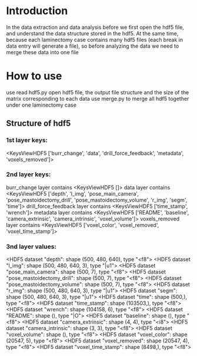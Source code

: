 # Introduction
In the data extraction and data analysis before we first open the hdf5 file, and understand the data structure stored in the hdf5. At the same time, because each laminectomy case contains many hdf5 files (each break in data entry will generate a file), so before analyzing the data we need to merge these data into one file

# How to use
use read hdf5.py open hdf5 file, the output file structure and the size of the matrix corresponding to each data
use merge.py to merge all hdf5 together under one laminectomy case


## Structure of hdf5
### 1st layer keys: 
 <KeysViewHDF5 ['burr_change', 'data', 'drill_force_feedback', 'metadata', 'voxels_removed']>
### 2nd layer keys: 
burr_change 
 layer contains <KeysViewHDF5 []>
data 
 layer contains <KeysViewHDF5 ['depth', 'l_img', 'pose_main_camera', 'pose_mastoidectomy_drill', 'pose_mastoidectomy_volume', 'r_img', 'segm', 'time']>
drill_force_feedback 
 layer contains <KeysViewHDF5 ['time_stamp', 'wrench']>
metadata 
 layer contains <KeysViewHDF5 ['README', 'baseline', 'camera_extrinsic', 'camera_intrinsic', 'voxel_volume']>
voxels_removed 
 layer contains <KeysViewHDF5 ['voxel_color', 'voxel_removed', 'voxel_time_stamp']>
### 3nd layer values: 
<HDF5 dataset "depth": shape (500, 480, 640), type "<f8">
<HDF5 dataset "l_img": shape (500, 480, 640, 3), type "|u1">
<HDF5 dataset "pose_main_camera": shape (500, 7), type "<f8">
<HDF5 dataset "pose_mastoidectomy_drill": shape (500, 7), type "<f8">
<HDF5 dataset "pose_mastoidectomy_volume": shape (500, 7), type "<f8">
<HDF5 dataset "r_img": shape (500, 480, 640, 3), type "|u1">
<HDF5 dataset "segm": shape (500, 480, 640, 3), type "|u1">
<HDF5 dataset "time": shape (500,), type "<f8">
<HDF5 dataset "time_stamp": shape (103503,), type "<f8">
<HDF5 dataset "wrench": shape (104158, 6), type "<f8">
<HDF5 dataset "README": shape (), type "|O">
<HDF5 dataset "baseline": shape (), type "<f8">
<HDF5 dataset "camera_extrinsic": shape (4, 4), type "<i8">
<HDF5 dataset "camera_intrinsic": shape (3, 3), type "<f8">
<HDF5 dataset "voxel_volume": shape (), type "<f8">
<HDF5 dataset "voxel_color": shape (20547, 5), type "<f8">
<HDF5 dataset "voxel_removed": shape (20547, 4), type "<f8">
<HDF5 dataset "voxel_time_stamp": shape (8498,), type "<f8">

